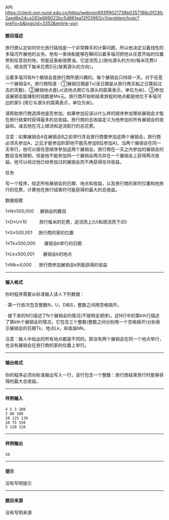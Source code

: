 API: https://client.vpn.nuist.edu.cn/https/webvpn893ff9021738b0357186c0f23fc2aed6e24ca283e886022bc5d861ea12f03963/v1/problem/logic?prefix=b&logicId=3352&enlink-vpn

#### 题目描述

旅行商认定如何优化旅行路线是一个非常棘手的计算问题，所以他决定沿着线性的多瑙河开展他的业务。他有一条快船能够在瞬间沿着多瑙河把他从任意开始的位置带到任意目的地，但是这条船很费油。它逆流而上(驶向源头的方向)每米花费U元，顺流而下每米花费D元(驶离源头的方向）。

沿着多瑙河有N个展销会是旅行商所感兴趣的。每个展销会只持续一天。对于任意一个展销会X，旅行商知道：①展销日期是Tx(该日期是从旅行商买船之日算起过去的天数)，②展销地点是Lx(该地点用它与源头的距离表示，单位为米)，③参加该展销会能赚到的钱数是Mx元。旅行商开始和结束旅程的地点都是他位于多瑙河边的家S (用它与源头的距离表示，单位为米)。

请帮助旅行商选择他是否参加，如果参加应该以什么样的顺序参加哪些展销会才能在旅行结束时获得最多的总收益。旅行商的总收益定义为他参加的所有展销会的收益和，减去他在河上顺流和逆流航行的总花费。

注意：如果展销会A在展销会B之前举行并且旅行商要参加这两个展销会，旅行商必须先参加A，之后才能参加B(即他不能先参加B后参加A)。当两个展销会在同一天举行，他可以按任意顺序参加这两个展销会。旅行商在一天之内参加的展销会的数目没有限制，但是他不能参加同一个展销会两次并在一个展销会上获得两次收益。他可以经过他已经参加过的展销会而不再获得任何收益。

任务

写一个程序，给定所有展销会的日期、地点和收益，以及旅行商的家的位置和他旅行的花费，计算他在旅行结束时可能获得的最大的总收益。

数据规模

1≤N≤500,000     展销会的数目

1≤D≤U≤10          旅行每米的花费，逆流而上(U)和顺流而下(D)

1≤S≤500,001     旅行商的家的位置

1≤Tk≤500,000       展销会k举行的日期

1≤Lk≤500,001       展销会k的地点

1≤Mk≤4,000      旅行商参加展销会k所能获得的收益

---

#### 输入格式

你的程序需要从标准输入读人下列数据：

· 第一行依次包含整数N，U，D和S，整数之间用空格隔开。

· 接下来的N行描述了N个展销会的情况(不按特定顺序)。这N行中的第kth行描述了第kth个展销会的情况，它包含三个整数(整数之间分别用一个空格隔开)分别表示展销会的日期Tk，地点Lk，和收益Mk。

注意：输人中给出的所有地点都是不同的。即没有两个展销会在同一个地点举行，也没有展销会在旅行商的家的位置上举行。

---

#### 输出格式

你的程序必须向标准输出写入一行，该行包含一个整数：旅行商结束旅行时能够获得的最大总收益。

---

#### 样例输入
```
4 5 3 100
2 80 100
20 125 130
10 75 150
5 120 110

```

---

#### 样例输出
```
50
```

---

#### 提示

没有写明提示

---

#### 题目来源

没有写明来源